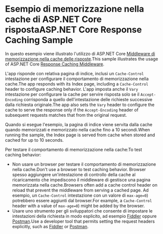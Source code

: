 # <a name="aspnet-core-response-caching-sample"></a><span data-ttu-id="c3efb-101">Esempio di memorizzazione nella cache di ASP.NET Core risposta</span><span class="sxs-lookup"><span data-stu-id="c3efb-101">ASP.NET Core Response Caching Sample</span></span>

<span data-ttu-id="c3efb-102">In questo esempio viene illustrato l'utilizzo di ASP.NET Core [Middleware di memorizzazione nella cache delle risposte](https://docs.microsoft.com/aspnet/core/performance/caching/middleware).</span><span class="sxs-lookup"><span data-stu-id="c3efb-102">This sample illustrates the usage of ASP.NET Core [Response Caching Middleware](https://docs.microsoft.com/aspnet/core/performance/caching/middleware).</span></span>

<span data-ttu-id="c3efb-103">L'app risponde con relativa pagina di indice, inclusi un `Cache-Control` intestazione per configurare il comportamento di memorizzazione nella cache.</span><span class="sxs-lookup"><span data-stu-id="c3efb-103">The app responds with its Index page, including a `Cache-Control` header to configure caching behavior.</span></span> <span data-ttu-id="c3efb-104">L'app imposta anche il `Vary` intestazione per configurare la cache per servire risposta solo se il `Accept-Encoding` corrisponda a quello dell'intestazione delle richieste successive dalla richiesta originale.</span><span class="sxs-lookup"><span data-stu-id="c3efb-104">The app also sets the `Vary` header to configure the cache to serve the response only if the `Accept-Encoding` header of subsequent requests matches that from the original request.</span></span>

<span data-ttu-id="c3efb-105">Quando si esegue l'esempio, la pagina di indice viene servita dalla cache quando memorizzati e memorizzato nella cache fino a 10 secondi.</span><span class="sxs-lookup"><span data-stu-id="c3efb-105">When running the sample, the Index page is served from cache when stored and cached for up to 10 seconds.</span></span>

<span data-ttu-id="c3efb-106">Per testare il comportamento di memorizzazione nella cache:</span><span class="sxs-lookup"><span data-stu-id="c3efb-106">To test caching behavior:</span></span>

* <span data-ttu-id="c3efb-107">Non usare un browser per testare il comportamento di memorizzazione nella cache.</span><span class="sxs-lookup"><span data-stu-id="c3efb-107">Don't use a browser to test caching behavior.</span></span> <span data-ttu-id="c3efb-108">Browser spesso aggiungere un'intestazione di controllo della cache al ricaricamento che impediscono il middleware di gestisce una pagina memorizzata nella cache.</span><span class="sxs-lookup"><span data-stu-id="c3efb-108">Browsers often add a cache control header on reload that prevent the middleware from serving a cached page.</span></span> <span data-ttu-id="c3efb-109">Ad esempio, un `Cache-Control` intestazione con un valore di `max-age=0`) potrebbero essere aggiunti dal browser.</span><span class="sxs-lookup"><span data-stu-id="c3efb-109">For example, a `Cache-Control` header with a value of `max-age=0`) might be added by the browser.</span></span>
* <span data-ttu-id="c3efb-110">Usare uno strumento per gli sviluppatori che consente di impostare le intestazioni della richiesta in modo esplicito, ad esempio <a href="https://www.telerik.com/fiddler">Fiddler</a> oppure <a href="https://www.getpostman.com/">Postman</a>.</span><span class="sxs-lookup"><span data-stu-id="c3efb-110">Use a developer tool that permits setting the request headers explicitly, such as <a href="https://www.telerik.com/fiddler">Fiddler</a> or <a href="https://www.getpostman.com/">Postman</a>.</span></span>
